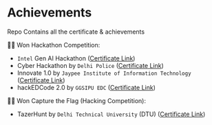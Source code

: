 # Achievements
Repo Contains all the certificate &amp; achievements

🧑‍💻 Won Hackathon Competition:
- `Intel` Gen AI Hackathon ([Certificate Link](/Cert/intel.pdf))
- Cyber Hackathon by `Delhi Police` ([Certificate Link](/Cert/DelhiPoliceHackathon.jpeg))
- Innovate 1.0 by `Jaypee Institute of Information Technology` ([Certificate Link](/Cert/jiit.pdf))
- hackEDCode 2.0 by `GGSIPU EDC` ([Certificate Link](/Cert/hackedcode.pdf))

🧑‍💻 Won Capture the Flag (Hacking Competition):
- TazerHunt by `Delhi Technical University` (DTU) ([Certificate Link](/Cert/TazerHunt_CTF.jpeg))
